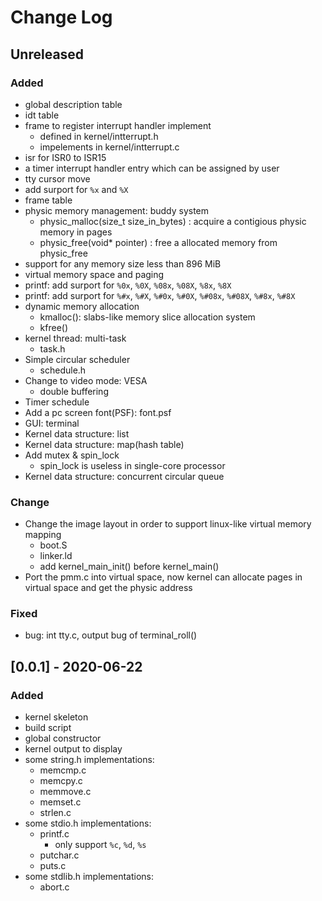 # Change Log

## Unreleased
### Added
- global description table
- idt table
- frame to register interrupt handler implement
    - defined in kernel/intterrupt.h
    - impelements in kernel/intterrupt.c
- isr for ISR0 to ISR15
- a timer interrupt handler entry which can be assigned by user
- tty cursor move
- add surport for ```%x``` and ```%X```
- frame table
- physic memory management: buddy system
    - physic_malloc(size_t size_in_bytes) : acquire a contigious physic memory in pages
    - physic_free(void* pointer) : free a allocated memory from physic_free 
- support for any memory size less than 896 MiB
- virtual memory space and paging
- printf: add surport for ```%0x```, ```%0X```, ```%08x```, ```%08X```, ```%8x```, ```%8X```
- printf: add surport for ```%#x```, ```%#X```, ```%#0x```, ```%#0X```, ```%#08x```, ```%#08X```, ```%#8x```, ```%#8X```
- dynamic memory allocation
    - kmalloc(): slabs-like memory slice allocation system
    - kfree()
- kernel thread: multi-task
    - task.h
- Simple circular scheduler
    - schedule.h
- Change to video mode: VESA
    - double buffering
- Timer schedule
- Add a pc screen font(PSF): font.psf
- GUI: terminal
- Kernel data structure: list
- Kernel data structure: map(hash table)
- Add mutex & spin_lock
    - spin_lock is useless in single-core processor
- Kernel data structure: concurrent circular queue

### Change
- Change the image layout in order to support linux-like virtual memory mapping
    - boot.S
    - linker.ld
    - add kernel_main_init() before kernel_main()
- Port the pmm.c into virtual space, now kernel can allocate pages in virtual space and get the physic address


### Fixed
- bug: int tty.c, output bug of terminal_roll()


## [0.0.1] - 2020-06-22
### Added
- kernel skeleton
- build script
- global constructor
- kernel output to display
- some string.h implementations:
    - memcmp.c
    - memcpy.c
    - memmove.c
    - memset.c
    - strlen.c
- some stdio.h implementations:
    - printf.c
        - only support ```%c```, ```%d```, ```%s```
    - putchar.c
    - puts.c
- some stdlib.h implementations:
    - abort.c